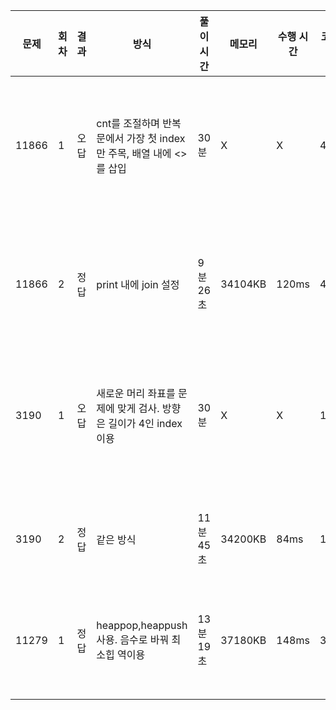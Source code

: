 | 문제  | 회차 | 결과 | 방식                                                         | 풀이 시간 | 메모리  | 수행 시간 | 코드 길이 | 코멘트                           |
| ----- | ---- | ---- | ------------------------------------------------------------ | --------- | ------- | --------- | --------- | -------------------------------- |
| 11866 | 1    | 오답 | cnt를 조절하며 반복문에서 가장 첫 index만 주목, 배열 내에 <>를 삽입 | 30분      | X       | X         | 449B      | 반레가 없는데 출력의 문제 같은데 |
| 11866 | 2    | 정답 | print 내에 join 설정                                         | 9분 26초  | 34104KB | 120ms     | 472B      | 마지막 원소의 자릿수를 고려안했네!                  |
| 3190  | 1    | 오답 | 새로운 머리 좌표를 문제에 맞게 검사. 방향은 길이가 4인 index 이용 | 30분 | X | X | 1140B | 예제 하나만 t가 1이 더나온다..? |
| 3190 | 2 | 정답 | 같은 방식 | 11분 45초 | 34200KB | 84ms | 1104B | 보드는 0이 아니라 1부터 시작! |
| 11279 | 1    | 정답 | heappop,heappush 사용. 음수로 바꿔 최소힙 역이용 | 13분 19초 | 37180KB | 148ms | 306B | 힙 사용법 잊지말자 |
|       |      |      |                                                              |           |         |           |           |                                  |
|       |      |      |                                                              |           |         |           |           |                                  |
|       |      |      |                                                              |           |         |           |           |                                  |
|       |      |      |                                                              |           |         |           |           |                                  |
|       |      |      |                                                              |           |         |           |           |                                  |

